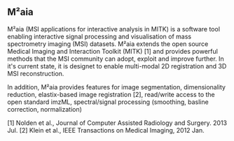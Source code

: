 ## M²aia

M²aia (MSI applications for interactive analysis in MITK) is a software tool enabling interactive signal processing and visualisation of mass spectrometry imaging (MSI) datasets. M²aia extends the open source Medical Imaging and Interaction Toolkit (MITK) [1] and provides powerful methods that the MSI community can adopt, exploit and improve further. In it's current state, it is designet to enable multi-modal 2D registration and 3D MSI reconstruction.

In addition, M²aia provides features for image segmentation, dimensionality reduction, elastix-based image registration [2], read/write access to the open standard imzML, spectral/signal processing (smoothing, basline correction, normalization)

[1] Nolden et al., Journal of Computer Assisted Radiology and Surgery. 2013 Jul.
[2] Klein et al., IEEE Transactions on Medical Imaging, 2012 Jan.

